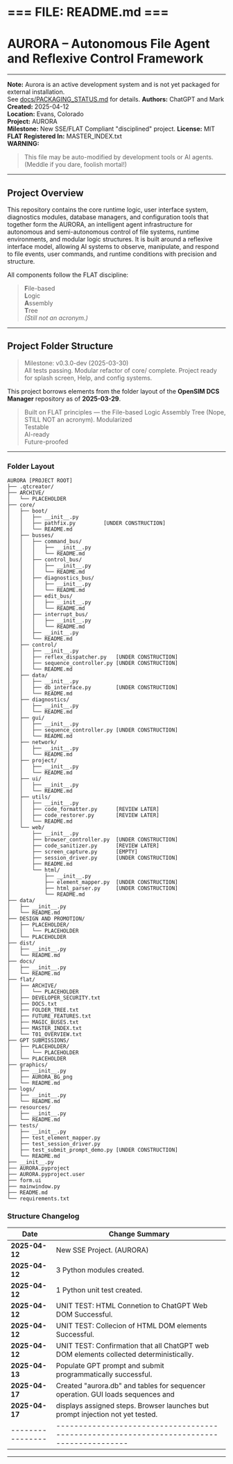 #   === FILE: README.md ===

# AURORA – Autonomous File Agent and Reflexive Control Framework

---
**Note:** Aurora is an active development system and is not yet packaged for external installation.  
See [docs/PACKAGING_STATUS.md](docs/PACKAGING_STATUS.md) for details.
**Authors:** ChatGPT and Mark  
**Created:** 2025-04-12  
**Location:** Evans, Colorado  
**Project:** AURORA  
**Milestone:** New SSE/FLAT Compliant "disciplined" project. 
**License:** MIT  
**FLAT Registered In:** MASTER_INDEX.txt  
**WARNING:**  
> This file may be auto-modified by development tools or AI agents.  
> (Meddle if you dare, foolish mortal!)

---

## Project Overview

This repository contains the core runtime logic, user interface system, diagnostics modules, database managers, and configuration tools that together form the AURORA, an intelligent agent infrastructure for autonomous and semi-autonomous control of file systems, runtime environments, and modular logic structures. It is built around a reflexive interface model, allowing AI systems to observe, manipulate, and respond to file events, user commands, and runtime conditions with precision and structure.

All components follow the FLAT discipline:  
> **F**ile-based  
> **L**ogic  
> **A**ssembly  
> **T**ree  
> *(Still not an acronym.)*

---
## Project Folder Structure

> Milestone: v0.3.0-dev (2025-03-30)  
All tests passing. Modular refactor of core/ complete. Project ready for splash screen, Help, and config systems.

This project borrows elements from the folder layout of the **OpenSIM DCS Manager** repository as of **2025-03-29**.

> Built on FLAT principles — the File-based Logic Assembly Tree (Nope, STILL NOT an acronym). 
> Modularized  
> Testable  
> AI-ready  
> Future-proofed  

---

### Folder Layout

```plaintext
AURORA [PROJECT ROOT]
├── .qtcreator/
├── ARCHIVE/
│   └── PLACEHOLDER
├── core/
│   ├── boot/
│   │   ├── __init__.py
│   │   ├── pathfix.py         [UNDER CONSTRUCTION]
│   │   └── README.md
│   ├── busses/
│   │   ├── command_bus/
│   │   │   ├── __init__.py
│   │   │   └── README.md
│   │   ├── control_bus/
│   │   │   ├── __init__.py
│   │   │   └── README.md
│   │   ├── diagnostics_bus/
│   │   │   ├── __init__.py
│   │   │   └── README.md
│   │   ├── edit_bus/
│   │   │   ├── __init__.py
│   │   │   └── README.md
│   │   ├── interrupt_bus/
│   │   │   ├── __init__.py
│   │   │   └── README.md
│   │   ├── __init__.py
│   │   └── README.md
│   ├── control/
│   │   ├── __init__.py
│   │   ├── reflex_dispatcher.py   [UNDER CONSTRUCTION]
│   │   ├── sequence_controller.py [UNDER CONSTRUCTION]
│   │   └── README.md
│   ├── data/
│   │   ├── __init__.py
│   │   ├── db_interface.py        [UNDER CONSTRUCTION]
│   │   └── README.md
│   ├── diagnostics/
│   │   ├── __init__.py
│   │   └── README.md
│   ├── gui/
│   │   ├── __init__.py
│   │   ├── sequence_controller.py [UNDER CONSTRUCTION]
│   │   └── README.md
│   ├── network/
│   │   ├── __init__.py
│   │   └── README.md
│   ├── project/
│   │   ├── __init__.py
│   │   └── README.md
│   ├── ui/
│   │   ├── __init__.py
│   │   └── README.md
│   ├── utils/
│   │   ├── __init__.py
│   │   ├── code_formatter.py      [REVIEW LATER]
│   │   ├── code_restorer.py       [REVIEW LATER]
│   │   └── README.md
│   └── web/
│       ├── __init__.py
│       ├── browser_controller.py  [UNDER CONSTRUCTION]
│       ├── code_sanitizer.py      [REVIEW LATER]
│       ├── screen_capture.py      [EMPTY]
│       ├── session_driver.py      [UNDER CONSTRUCTION]
│       ├── README.md
│       └── html/
│           ├── __init__.py
│           ├── element_mapper.py  [UNDER CONSTRUCTION]
│           ├── html_parser.py     [UNDER CONSTRUCTION]
│           └── README.md
├── data/
│   ├── __init__.py
│   └── README.md
├── DESIGN AND PROMOTION/
│   ├── PLACEHOLDER/
│   │   └── PLACEHOLDER
│   └── PLACEHOLDER
├── dist/
│   ├── __init__.py
│   └── README.md
├── docs/
│   ├── __init__.py
│   └── README.md
├── flat/
│   ├── ARCHIVE/
│   │   └── PLACEHOLDER
│   ├── DEVELOPER_SECURITY.txt
│   ├── DOCS.txt
│   ├── FOLDER_TREE.txt
│   ├── FUTURE_FEATURES.txt
│   ├── MAGIC_BUSES.txt
│   ├── MASTER_INDEX.txt
│   └── T01_OVERVIEW.txt
├── GPT SUBMISSIONS/
│   ├── PLACEHOLDER/
│   │   └── PLACEHOLDER
│   └── PLACEHOLDER
├── graphics/
│   ├── __init__.py
│   ├── AURORA_BG_png
│   └── README.md
├── logs/
│   ├── __init__.py
│   └── README.md
├── resources/
│   ├── __init__.py
│   └── README.md
├── tests/
│   ├── __init__.py
│   ├── test_element_mapper.py
│   ├── test_session_driver.py
│   ├── test_submit_prompt_demo.py [UNDER CONSTRUCTION]
│   └── README.md
├── __init__.py
├── AURORA.pyproject
├── AURORA.pyproject.user
├── form.ui
├── mainwindow.py
├── README.md
└── requirements.txt
```

### Structure Changelog

| Date           |                                  Change Summary                                        |
|----------------|----------------------------------------------------------------------------------------|
| **2025-04-12** | New SSE Project. (AURORA)                                                              |
| **2025-04-12** | 3 Python modules created.                                                              |
| **2025-04-12** | 1 Python unit test created.                                                            |
| **2025-04-12** | UNIT TEST: HTML Connetion to ChatGPT Web DOM Successful.                               |
| **2025-04-12** | UNIT TEST: Collecion of HTML DOM elements Successful.                                  |
| **2025-04-12** | UNIT TEST: Confirmation that all ChatGPT web DOM elements collected deterministically. |
| **2025-04-13** | Populate GPT prompt and submit programmatically successful.                            |
| **2025-04-17** | Created "aurora.db" and tables for sequencer operation. GUI loads sequences and        |
| **2025-04-17** | displays assigned steps. Browser launches but prompt injection not yet tested.         |
|----------------|----------------------------------------------------------------------------------------|


---

